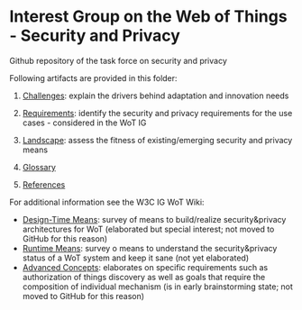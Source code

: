 # Interest Group on the Web of Things - Security and Privacy
Github repository of the task force on security and privacy 

Following artifacts are provided in this folder:
1. [Challenges](https://github.com/w3c/wot/edit/master/IG-SP/SecurityPrivacyChallenges.md): explain the drivers behind adaptation and innovation needs

2. [Requirements](https://github.com/w3c/wot/edit/master/IG-SP/SecurityPrivacyRequirements.md): identify the security and privacy requirements for the use cases - considered in the WoT IG 

3. [Landscape](https://github.com/w3c/wot/edit/master/IG-SP/SecurityPrivacyLandscape.md): assess the fitness of existing/emerging security and privacy means 

4. [Glossary](https://github.com/w3c/wot/edit/master/IG-SP/SecurityPrivacyGlossary.md)

5. [References](https://github.com/w3c/wot/edit/master/IG-SP/SecurityPrivacyReferences.md)

For additional information see the W3C IG WoT Wiki:
* [Design-Time Means](https://www.w3.org/WoT/IG/wiki/Design-Time_Security%26Privacy_Means): survey of means to build/realize security&privacy architectures for WoT (elaborated but special interest; not moved to GitHub for this reason)
* [Runtime Means](): survey o means to understand the security&privacy status of a WoT system and keep it sane (not yet elaborated)
* [Advanced Concepts](https://www.w3.org/WoT/IG/wiki/Security%26Privacy_Advanced_Concepts): elaborates on specific requirements such as authorization of things discovery as well as goals that require the composition of individual mechanism (is in early brainstorming state; not moved to GitHub for this reason)
